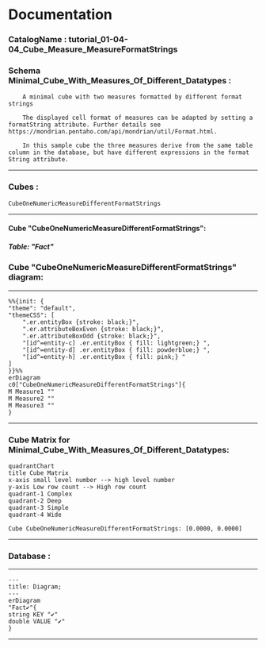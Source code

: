 # Documentation
### CatalogName : tutorial_01-04-04_Cube_Measure_MeasureFormatStrings
### Schema Minimal_Cube_With_Measures_Of_Different_Datatypes : 

		
		A minimal cube with two measures formatted by different format strings
		
		The displayed cell format of measures can be adapted by setting a formatString attribute. Further details see https://mondrian.pentaho.com/api/mondrian/util/Format.html. 
		
		In this sample cube the three measures derive from the same table column in the database, but have different expressions in the format String attribute.
		
  
---
### Cubes :

    CubeOneNumericMeasureDifferentFormatStrings

---
#### Cube "CubeOneNumericMeasureDifferentFormatStrings":

    

##### Table: "Fact"

### Cube "CubeOneNumericMeasureDifferentFormatStrings" diagram:

---

```mermaid
%%{init: {
"theme": "default",
"themeCSS": [
    ".er.entityBox {stroke: black;}",
    ".er.attributeBoxEven {stroke: black;}",
    ".er.attributeBoxOdd {stroke: black;}",
    "[id^=entity-c] .er.entityBox { fill: lightgreen;} ",
    "[id^=entity-d] .er.entityBox { fill: powderblue;} ",
    "[id^=entity-h] .er.entityBox { fill: pink;} "
]
}}%%
erDiagram
c0["CubeOneNumericMeasureDifferentFormatStrings"]{
M Measure1 ""
M Measure2 ""
M Measure3 ""
}
```
---
### Cube Matrix for Minimal_Cube_With_Measures_Of_Different_Datatypes:
```mermaid
quadrantChart
title Cube Matrix
x-axis small level number --> high level number
y-axis Low row count --> High row count
quadrant-1 Complex
quadrant-2 Deep
quadrant-3 Simple
quadrant-4 Wide

Cube CubeOneNumericMeasureDifferentFormatStrings: [0.0000, 0.0000]
```
---
### Database :
---
```mermaid
---
title: Diagram;
---
erDiagram
"Fact✔"{
string KEY "✔"
double VALUE "✔"
}

```
---
